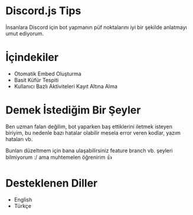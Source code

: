 # Discord.js Tips
İnsanlara Discord için bot yapmanın püf noktalarını iyi bir şekilde anlatmayı umut ediyorum.

# İçindekiler
* Otomatik Embed Oluşturma
* Basit Küfür Tespiti
* Kullanıcı Bazlı Aktiviteleri Kayıt Altına Alma

# Demek İstediğim Bir Şeyler
Ben uzman falan değilim, bot yaparken baş ettiklerini iletmek isteyen biriyim, bu nedenle bazı hatalar olabilir mesela error veren kodlar, yazım hataları vb.

Bunları düzeltmem için bana ulaşabilirsiniz feature branch vb. şeyleri bilmiyorum :/ ama muhtemelen öğrenirim 👍

# Desteklenen Diller
- English
- Türkçe
